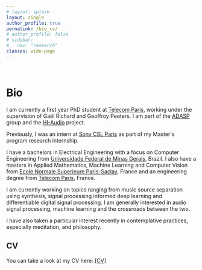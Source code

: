 ```yaml
---
# layout: splash
layout: single
author_profile: true
permalink: /bio_cv/
# author_profile: false
# sidebar:
#   nav: "research"
classes: wide-page
---
```


<div markdown = "1">

<br>

# Bio

I am currently a first year PhD student at [Telecom Paris](https://www.telecom-paris.fr/),  working under the supervision of Gaël Richard and Geoffroy Peeters. I am part of the [ADASP](https://adasp.telecom-paris.fr/) group and the [HI-Audio](https://hi-audio.imt.fr/) project.

Previously, I was an intern at [Sony CSL Paris](https://cslmusicteam.sony.fr/) as part of my Master's program research internship.

I have a bachelors in Electrical Engineering with a focus on Computer Engineering from [Universidade Federal de Minas Gerais](https://ufmg.br/), Brazil. I also have a masters in Applied Mathematics, Machine Learning and Computer Vision from [Ecole Normale Superieure Paris-Saclay](https://www.ens-paris-saclay.fr/), France and an engineering degree from [Telecom Paris](https://www.telecom-paris.fr/), France.


I am currently working on topics ranging from music source separation using synthesis, signal processing informed deep learning and differentiable digital signal processing. I am generally interested in audio signal processing, machine learning and the crossroads between the two. 

I have also taken a particular interest recently in contemplative practices, especially meditation, and philosophy. 



<!-- You can find detailed lists of  

1. [Projects](/projects/) and main research axes.
2. [Scientific publications](/publications/) and other papers. -->


## CV  

You can take a look at my CV here: [[CV]](/documents/Bernardo_Torres_CV_2023.pdf)